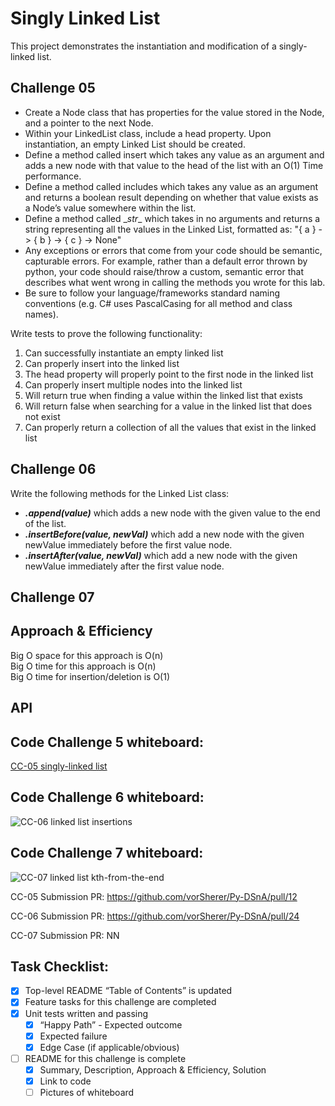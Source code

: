 # Singly Linked List
This project demonstrates the instantiation and modification of a singly-linked list.

## Challenge 05
* Create a Node class that has properties for the value stored in the Node, and a pointer to the next Node.
* Within your LinkedList class, include a head property. Upon instantiation, an empty Linked List should be created.
* Define a method called insert which takes any value as an argument and adds a new node with that value to the head of the list with an O(1) Time performance.
* Define a method called includes which takes any value as an argument and returns a boolean result depending on whether that value exists as a Node’s value somewhere within the list.
* Define a method called \__str__ which takes in no arguments and returns a string representing all the values in the Linked List, formatted as:
"{ a } -> { b } -> { c } -> None"
* Any exceptions or errors that come from your code should be semantic, capturable errors. For example, rather than a default error thrown by python, your code should raise/throw a custom, semantic error that describes what went wrong in calling the methods you wrote for this lab.
* Be sure to follow your language/frameworks standard naming conventions (e.g. C# uses PascalCasing for all method and class names).

Write tests to prove the following functionality: <br>
1. Can successfully instantiate an empty linked list
1. Can properly insert into the linked list
1. The head property will properly point to the first node in the linked list
1. Can properly insert multiple nodes into the linked list
1. Will return true when finding a value within the linked list that exists
1. Will return false when searching for a value in the linked list that does not exist
1. Can properly return a collection of all the values that exist in the linked list

## Challenge 06
Write the following methods for the Linked List class: <br>
* __*.append(value)*__ which adds a new node with the given value to the end of the list. <br>
* __*.insertBefore(value, newVal)*__ which add a new node with the given newValue immediately before the first value node. <br>
* __*.insertAfter(value, newVal)*__ which add a new node with the given newValue immediately after the first value node.

## Challenge 07


## Approach & Efficiency
Big O space for this approach is O(n) <br>
Big O time for this approach is O(n) <br>
Big O time for insertion/deletion is O(1) <br>

## API
<!-- Description of each method publicly available to your Linked List -->

## Code Challenge 5 whiteboard:
[CC-05 singly-linked list]()

## Code Challenge 6 whiteboard:
![CC-06 linked list insertions](assets/ll-insertions.png)

## Code Challenge 7 whiteboard:
![CC-07 linked list kth-from-the-end](assets/ll-kth-from-end.png)


CC-05 Submission PR: https://github.com/vorSherer/Py-DSnA/pull/12

CC-06 Submission PR: https://github.com/vorSherer/Py-DSnA/pull/24

CC-07 Submission PR: NN


## Task Checklist: <br>
- [X] Top-level README “Table of Contents” is updated <br>
- [X] Feature tasks for this challenge are completed <br>
- [X] Unit tests written and passing <br>
    - [X] “Happy Path” - Expected outcome <br>
    - [X] Expected failure <br>
    - [X] Edge Case (if applicable/obvious) <br>
- [ ] README for this challenge is complete <br>
    - [X] Summary, Description, Approach & Efficiency, Solution <br>
    - [X] Link to code <br>
    - [ ] Pictures of whiteboard <br>
